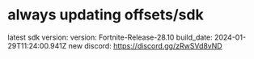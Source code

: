 # always updating offsets/sdk
latest sdk version:
version: Fortnite-Release-28.10
build_date: 2024-01-29T11:24:00.941Z
new discord:
https://discord.gg/zRwSVd8vND
